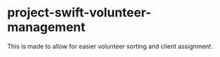 # project-swift-volunteer-management
This is made to allow for easier volunteer sorting and client assignment.
